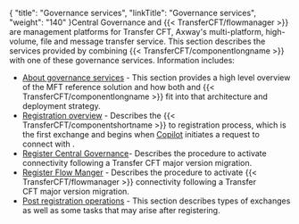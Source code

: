 {
    "title": "Governance services",
    "linkTitle": "Governance services",
    "weight": "140"
}Central Governance and {{< TransferCFT/flowmanager  >}} are management platforms for Transfer CFT, Axway's multi-platform, high-volume, file and message transfer service. This section describes the services provided by combining {{< TransferCFT/componentlongname  >}} with one of these governance services. Information includes:

-   [About governance services](governance_overview) - This section provides a high level overview of the MFT reference solution and how both and {{< TransferCFT/componentlongname >}} fit into that architecture and deployment strategy.
-   [Registration overview](cg_register_overview) - Describes the {{< TransferCFT/componentshortname >}} to registration process, which is the first exchange and begins when  <a href="" class="MCTextPopup popup popupHead">Copilot</a> initiates a request to connect with .
-   [Register Central Governance](register_cg)- Describes the procedure to activate connectivity following a Transfer CFT major version migration.
-   [Register Flow Manger](register_fm) - Describes the procedure to activate {{< TransferCFT/flowmanager >}} connectivity following a Transfer CFT major version migration.
-   [Post registration operations](cg_postregister) - This section describes types of exchanges as well as some tasks that may arise after registering.

 
